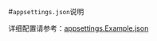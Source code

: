 #`appsettings.json`说明

详细配置请参考：[appsettings.Example.json](/src/Telegram.CoinConvertBot/appsettings.Example.json)
